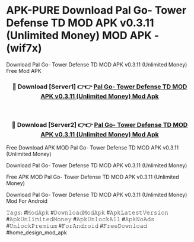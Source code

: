 # APK-PURE Download Pal Go- Tower Defense TD MOD APK v0.3.11 (Unlimited Money) MOD APK - (wif7x)
Download Pal Go- Tower Defense TD MOD APK v0.3.11 (Unlimited Money) Free Mod APK

<div align="center">
<h3>🔴 Download [Server1] 👉👉 <a href="https://apk-comot.site?title=Pal_Go-_Tower_Defense_TD_MOD_APK_v0.3.11_(Unlimited_Money)">Pal Go- Tower Defense TD MOD APK v0.3.11 (Unlimited Money) Mod Apk</a></h3><br>

<h3>🔴 Download [Server2] 👉👉 <a href="https://apk-comot.site?title=Pal_Go-_Tower_Defense_TD_MOD_APK_v0.3.11_(Unlimited_Money)">Pal Go- Tower Defense TD MOD APK v0.3.11 (Unlimited Money) Mod Apk</a></h3>
</div>


Free Download APK MOD Pal Go- Tower Defense TD MOD APK v0.3.11 (Unlimited Money)

Download Pal Go- Tower Defense TD MOD APK v0.3.11 (Unlimited Money) 

Free APK MOD Pal Go- Tower Defense TD MOD APK v0.3.11 (Unlimited Money) 

Download Pal Go- Tower Defense TD MOD APK v0.3.11 (Unlimited Money) Mod For Android

𝚃𝚊𝚐𝚜: #𝙼𝚘𝚍𝙰𝚙𝚔 #𝙳𝚘𝚠𝚗𝚕𝚘𝚊𝚍𝙼𝚘𝚍𝙰𝚙𝚔 #𝙰𝚙𝚔𝙻𝚊𝚝𝚎𝚜𝚝𝚅𝚎𝚛𝚜𝚒𝚘𝚗 #𝙰𝚙𝚔𝚄𝚗𝚕𝚒𝚖𝚒𝚝𝚎𝚍𝙼𝚘𝚗𝚎𝚢 #𝙰𝚙𝚔𝚄𝚗𝚕𝚘𝚌𝚔𝙰𝚕𝚕 #𝙰𝚙𝚔𝙽𝚘𝙰𝚍𝚜 #𝚄𝚗𝚕𝚘𝚌𝚔𝙿𝚛𝚎𝚖𝚒𝚞𝚖 #𝙵𝚘𝚛𝙰𝚗𝚍𝚛𝚘𝚒𝚍 #𝙵𝚛𝚎𝚎𝙳𝚘𝚠𝚗𝚕𝚘𝚊𝚍 #home_design_mod_apk